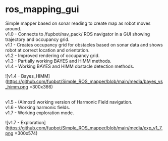 # ros_mapping_gui
Simple mapper based on sonar reading to create map as robot moves around. <br>
v1.0 - Connects to /fupbot/nav_pack/ ROS navigator in a GUI showing trajectory and occupancy grid. <br>
v1.1 - Creates occupancy grid for obstacles based on sonar data and shows robot at correct location and orientation. <br>
v1.2 - Improved rendering of occupancy grid. <br>
v1.3 - Partially working BAYES and HIMM methods. <br>
v1.4 - Working BAYES and HIMM obstacle detection methods. <br>

![v1.4 - Bayes_HIMM](https://github.com/fupbot/Simple_ROS_mapper/blob/main/media/bayes_vs_himm.png =300x366) 

<br>
v1.5 - (Almost) working version of Harmonic Field navigation. <br>
v1.6 - Working harmonic fields. <br>
v1.7 - Working exploration mode. <br>

![v1.7 - Exploration](https://github.com/fupbot/Simple_ROS_mapper/blob/main/media/exp_v1_7.png =300x574) <br>

